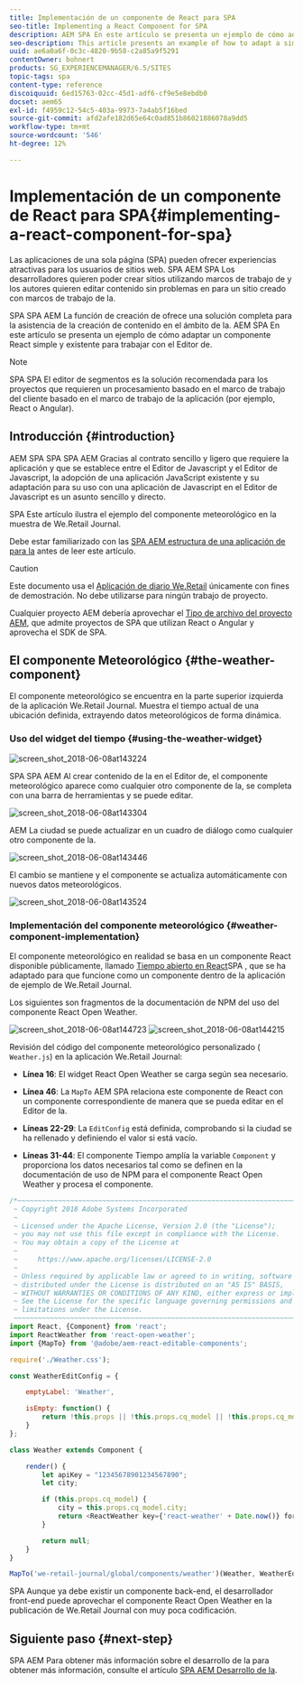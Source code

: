 ```yaml
---
title: Implementación de un componente de React para SPA
seo-title: Implementing a React Component for SPA
description: AEM SPA En este artículo se presenta un ejemplo de cómo adaptar un componente React simple y existente para trabajar con el Editor de.
seo-description: This article presents an example of how to adapt a simple, existing React component to work with the AEM SPA Editor.
uuid: ae6a0a6f-0c3c-4820-9b58-c2a85a9f5291
contentOwner: bohnert
products: SG_EXPERIENCEMANAGER/6.5/SITES
topic-tags: spa
content-type: reference
discoiquuid: 6ed15763-02cc-45d1-adf6-cf9e5e8ebdb0
docset: aem65
exl-id: f4959c12-54c5-403a-9973-7a4ab5f16bed
source-git-commit: afd2afe182d65e64c0ad851b86021886078a9dd5
workflow-type: tm+mt
source-wordcount: '546'
ht-degree: 12%

---
```


# Implementación de un componente de React para SPA{#implementing-a-react-component-for-spa}

Las aplicaciones de una sola página (SPA) pueden ofrecer experiencias atractivas para los usuarios de sitios web. SPA AEM SPA Los desarrolladores quieren poder crear sitios utilizando marcos de trabajo de y los autores quieren editar contenido sin problemas en para un sitio creado con marcos de trabajo de la.

SPA SPA AEM La función de creación de ofrece una solución completa para la asistencia de la creación de contenido en el ámbito de la. AEM SPA En este artículo se presenta un ejemplo de cómo adaptar un componente React simple y existente para trabajar con el Editor de.

>[!NOTE]
>
>SPA SPA El editor de segmentos es la solución recomendada para los proyectos que requieren un procesamiento basado en el marco de trabajo del cliente basado en el marco de trabajo de la aplicación (por ejemplo, React o Angular).

## Introducción {#introduction}

AEM SPA SPA SPA AEM Gracias al contrato sencillo y ligero que requiere la aplicación y que se establece entre el Editor de Javascript y el Editor de Javascript, la adopción de una aplicación JavaScript existente y su adaptación para su uso con una aplicación de Javascript en el Editor de Javascript es un asunto sencillo y directo.

SPA Este artículo ilustra el ejemplo del componente meteorológico en la muestra de We.Retail Journal.

Debe estar familiarizado con las [SPA AEM estructura de una aplicación de para la](/help/sites-developing/spa-getting-started-react.md) antes de leer este artículo.

>[!CAUTION]
>Este documento usa el [Aplicación de diario We.Retail](https://github.com/adobe/aem-sample-we-retail-journal) únicamente con fines de demostración. No debe utilizarse para ningún trabajo de proyecto.
>
>Cualquier proyecto AEM debería aprovechar el [Tipo de archivo del proyecto AEM](https://experienceleague.adobe.com/docs/experience-manager-core-components/using/developing/archetype/overview.html?lang=es), que admite proyectos de SPA que utilizan React o Angular y aprovecha el SDK de SPA.

## El componente Meteorológico {#the-weather-component}

El componente meteorológico se encuentra en la parte superior izquierda de la aplicación We.Retail Journal. Muestra el tiempo actual de una ubicación definida, extrayendo datos meteorológicos de forma dinámica.

### Uso del widget del tiempo {#using-the-weather-widget}

![screen_shot_2018-06-08at143224](assets/screen_shot_2018-06-08at143224.png)

SPA SPA AEM Al crear contenido de la en el Editor de, el componente meteorológico aparece como cualquier otro componente de la, se completa con una barra de herramientas y se puede editar.

![screen_shot_2018-06-08at143304](assets/screen_shot_2018-06-08at143304.png)

AEM La ciudad se puede actualizar en un cuadro de diálogo como cualquier otro componente de la.

![screen_shot_2018-06-08at143446](assets/screen_shot_2018-06-08at143446.png)

El cambio se mantiene y el componente se actualiza automáticamente con nuevos datos meteorológicos.

![screen_shot_2018-06-08at143524](assets/screen_shot_2018-06-08at143524.png)

### Implementación del componente meteorológico {#weather-component-implementation}

El componente meteorológico en realidad se basa en un componente React disponible públicamente, llamado [Tiempo abierto en React](https://www.npmjs.com/package/react-open-weather)SPA , que se ha adaptado para que funcione como un componente dentro de la aplicación de ejemplo de We.Retail Journal.

Los siguientes son fragmentos de la documentación de NPM del uso del componente React Open Weather.

![screen_shot_2018-06-08at144723](assets/screen_shot_2018-06-08at144723.png) ![screen_shot_2018-06-08at144215](assets/screen_shot_2018-06-08at144215.png)

Revisión del código del componente meteorológico personalizado ( `Weather.js`) en la aplicación We.Retail Journal:

* **Línea 16**: El widget React Open Weather se carga según sea necesario.
* **Línea 46**: La `MapTo` AEM SPA relaciona este componente de React con un componente correspondiente de manera que se pueda editar en el Editor de la.

* **Líneas 22-29**: La `EditConfig` está definida, comprobando si la ciudad se ha rellenado y definiendo el valor si está vacío.

* **Líneas 31-44**: El componente Tiempo amplía la variable `Component` y proporciona los datos necesarios tal como se definen en la documentación de uso de NPM para el componente React Open Weather y procesa el componente.

```javascript
/*~~~~~~~~~~~~~~~~~~~~~~~~~~~~~~~~~~~~~~~~~~~~~~~~~~~~~~~~~~~~~~~~~~~~~~~~~~~~~~
 ~ Copyright 2018 Adobe Systems Incorporated
 ~
 ~ Licensed under the Apache License, Version 2.0 (the "License");
 ~ you may not use this file except in compliance with the License.
 ~ You may obtain a copy of the License at
 ~
 ~     https://www.apache.org/licenses/LICENSE-2.0
 ~
 ~ Unless required by applicable law or agreed to in writing, software
 ~ distributed under the License is distributed on an "AS IS" BASIS,
 ~ WITHOUT WARRANTIES OR CONDITIONS OF ANY KIND, either express or implied.
 ~ See the License for the specific language governing permissions and
 ~ limitations under the License.
 ~~~~~~~~~~~~~~~~~~~~~~~~~~~~~~~~~~~~~~~~~~~~~~~~~~~~~~~~~~~~~~~~~~~~~~~~~~~~~*/
import React, {Component} from 'react';
import ReactWeather from 'react-open-weather';
import {MapTo} from '@adobe/aem-react-editable-components';

require('./Weather.css');

const WeatherEditConfig = {

    emptyLabel: 'Weather',

    isEmpty: function() {
        return !this.props || !this.props.cq_model || !this.props.cq_model.city || this.props.cq_model.city.trim().length < 1;
    }
};

class Weather extends Component {

    render() {
        let apiKey = "12345678901234567890";
        let city;

        if (this.props.cq_model) {
            city = this.props.cq_model.city;
            return <ReactWeather key={'react-weather' + Date.now()} forecast="today" apikey={apiKey} type="city" city={city} />
        }

        return null;
    }
}

MapTo('we-retail-journal/global/components/weather')(Weather, WeatherEditConfig);
```

SPA Aunque ya debe existir un componente back-end, el desarrollador front-end puede aprovechar el componente React Open Weather en la publicación de We.Retail Journal con muy poca codificación.

## Siguiente paso {#next-step}

SPA AEM Para obtener más información sobre el desarrollo de la para obtener más información, consulte el artículo [SPA AEM Desarrollo de la](/help/sites-developing/spa-architecture.md).
